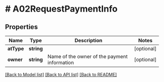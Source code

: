 # # A02RequestPaymentInfo

## Properties

Name | Type | Description | Notes
------------ | ------------- | ------------- | -------------
**atType** | **string** |  | [optional]
**owner** | **string** | Name of the owner of the payment information | [optional]

[[Back to Model list]](../../README.md#models) [[Back to API list]](../../README.md#endpoints) [[Back to README]](../../README.md)

